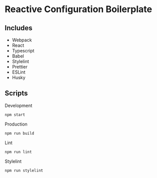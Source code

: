 # Reactive Configuration Boilerplate

## Includes

- Webpack
- React
- Typescript
- Babel
- Stylelint
- Prettier
- ESLint
- Husky

## Scripts

Development

```
npm start
```

Production

```
npm run build
```

Lint

```
npm run lint
```

Stylelint

```
npm run stylelint
```
